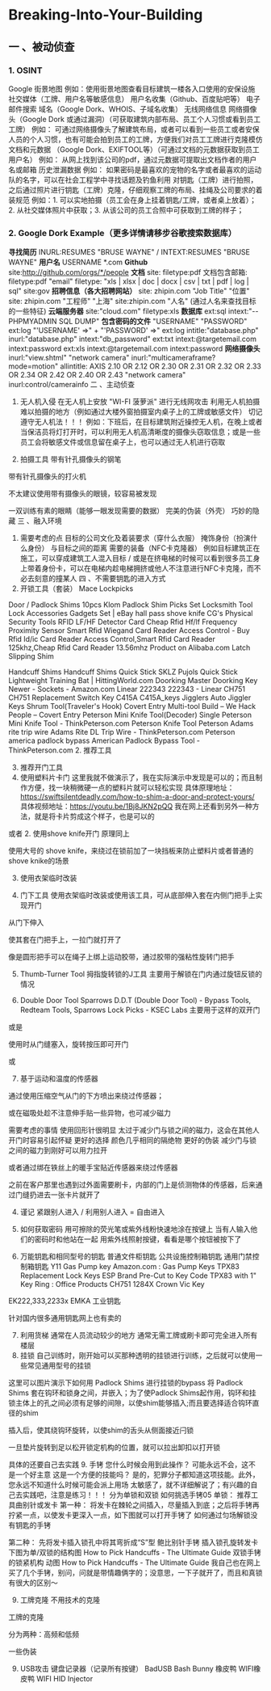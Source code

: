 # Breaking-Into-Your-Building

## 一 、被动侦查
### 1. OSINT
Google 街景地图
    例如：使用街景地图查看目标建筑一楼各入口使用的安保设施
社交媒体（工牌、用户名等敏感信息）
用户名收集（Github、百度贴吧等）
电子邮件搜索
域名（Google Dork、WHOIS、子域名收集）
无线网络信息
网络摄像头（Google Dork 或通过漏洞）（可获取建筑内部布局、员工个人习惯或看到员工工牌）
    例如： 可通过网络摄像头了解建筑布局，或者可以看到一些员工或者安保人员的个人习惯，也有可能会拍到员工的工牌，方便我们对员工工牌进行克隆模仿
文档和元数据 （Google Dork、EXIFTOOL等）（可通过文档的元数据获取到员工用户名）
    例如： 从网上找到该公司的pdf，通过元数据可提取出文档作者的用户名或邮箱
历史泄漏数据 
    例如： 如果密码是最喜欢的宠物的名字或者最喜欢的运动队的名字，可以在社会工程学中寻找话题及钓鱼利用
对钥匙（工牌）进行拍照，之后通过照片进行钥匙（工牌）克隆，仔细观察工牌的布局、挂绳及公司要求的着装规范
    例如：1. 可以实地拍摄（员工会在身上挂着钥匙/工牌，或者桌上放着）；2. 从社交媒体照片中获取；3. 从该公司的员工合照中可获取到工牌的样子；

### 2. Google Dork Example（更多详情请移步谷歌搜索数据库）
**寻找简历**
INURL:RESUMES "BRUSE WAYNE"  /  INTEXT:RESUMES "BRUSE WAYNE"
**用户名**
USERNAME *.com
**Github**
site:http://github.com/orgs/*/people
**文档**
site:<domain> filetype:pdf
文档包含邮箱:  filetype:pdf <domain> "email"
filetype: "xls | xlsx | doc | docx | csv | txt | pdf | log | sql" site:gov
**招聘信息（各大招聘网站）**
site: zhipin.com "Job Title" "位置"
site: zhipin.com "工程师" "上海"
site:zhipin.com "人名"   (通过人名来查找目标的一些特征)
**云端服务器**
site:"cloud.com" filetype:xls
**数据库**
ext:sql intext:"-- PHPMYADMIN SQL DUMP"
**包含密码的文件**
"USERNAME" "PASSWORD" ext:log
"'USERNAME' =>" + "'PASSWORD' =>" ext:log
intitle:"database.php" inurl:"database.php" intext:"db_password"
ext:txt intext:@targetemail.com intext:password
ext:xls intext:@targetemail.com intext:password
**网络摄像头**
inurl:"view.shtml" "network camera"
inurl:"multicameraframe?mode=motion"
allintitle: AXIS 2.10  OR 2.12  OR 2.30 OR 2.31  OR 2.32  OR 2.33 OR 2.34 OR 2.42 OR 2.40 OR 2.43  "network camera"
inurl:control/camerainfo
二 、主动侦查
1. 无人机入侵
在无人机上安放 "WI-FI 菠萝派" 进行无线网攻击
利用无人机拍摄难以拍摄的地方（例如通过大楼外窗拍摄室内桌子上的工牌或敏感文件）
切记遵守无人机法！！！
    例如：下班后，在目标建筑附近操控无人机，在晚上或者当保洁员将灯打开时，可以利用无人机高清晰度的摄像头窃取信息；或是一些员工会将敏感文件或信息留在桌子上，也可以通过无人机进行窃取

2. 拍摄工具
带有针孔摄像头的钢笔

带有针孔摄像头的打火机

不太建议使用带有摄像头的眼镜，较容易被发现

一双训练有素的眼睛（能够一眼发现需要的数据）
完美的伪装（外壳）
巧妙的隐藏
三 、融入环境
1. 需要考虑的点
目标的公司文化及着装要求（穿什么衣服）
掩饰身份（扮演什么身份）
与目标之间的距离
需要的装备（NFC卡克隆器）
    例如目标建筑正在施工，可以穿成建筑工人混入目标 / 或是在挤电梯的时候可以看到很多员工身上带着身份卡，可以在电梯内趁电梯拥挤或他人不注意进行NFC卡克隆，而不必去刻意的撞某人
四 、不需要钥匙的进入方式
1. 开锁工具（套装）
Mace Lockpicks

Door / Padlock Shims
10pcs Klom Padlock Shim Picks Set Locksmith Tool Lock Accessories Gadgets  Set | eBay
hall pass shove knife
CG's Physical Security Tools
RFID LF/HF Detector Card
Cheap Rfid Hf/lf Frequency Proximity Sensor Smart Rfid Wiegand Card Reader  Access Control - Buy Rfid Id/ic Card Reader Access Control,Smart Rfid Card  Reader 125khz,Cheap Rfid Card Reader 13.56mhz Product on Alibaba.com
Latch Slipping Shim

Handcuff Shims
Handcuff Shims
Quick Stick
SKLZ Pujols Quick Stick Lightweight Training Bat | HittingWorld.com
Doorking Master
Doorking Key Newer - Sockets - Amazon.com
Linear 222343
222343 - Linear
CH751
CH751 Replacement Switch Key
C415A
C415A_keys
Jigglers
Auto Jiggler Keys
Shrum Tool(Traveler's Hook)
Covert Entry Multi-tool Build – We Hack People – Covert Entry
Peterson Mini Knife Tool(Decoder)
Single Peterson Mini Knife Tool - ThinkPeterson.com
Peterson Knife Tool
Peterson Adams rite trip wire
Adams Rite DL Trip Wire - ThinkPeterson.com
Peterson america padlock bypass
American Padlock Bypass Tool - ThinkPeterson.com
2. 推荐工具

3. 推荐开门工具
1. 使用塑料片卡门
这里我就不做演示了，我在实际演示中发现是可以的；而且制作方便，找一块稍微硬一点的塑料片就可以轻松实现
具体原理地址：https://swiftsilentdeadly.com/how-to-shim-a-door-and-protect-yours/
具体视频地址：https://youtu.be/1Bj8JKN2pQQ
我在网上还看到另外一种方法，就是将卡片剪成这个样子，也是可以的

或者
2. 使用shove knife开门
原理同上

使用大号的 shove knife，来绕过在锁前加了一块挡板来防止塑料片或者普通的shove knike的场景

3. 使用衣架临时改装

4. 门下工具
使用衣架临时改装或使用该工具，可从底部伸入套在内侧门把手上实现开门

从门下伸入

使其套在门把手上，一拉门就打开了

像是圆形把手可以在绳子上绑上运动胶带，通过胶带的强粘性旋转门把手

5. Thumb-Turner Tool
拇指旋转锁的J工具
主要用于解锁在门内通过旋钮反锁的情况


6. Double Door Tool
Sparrows D.D.T (Double Door Tool) - Bypass Tools, Redteam Tools, Sparrows  Lock Picks - KSEC Labs
主要用于这样的双开门

或是

使用时从门缝塞入，旋转按压即可开门

或

7. 基于运动和温度的传感器

通过使用压缩空气从门的下方喷出来绕过传感器；

或在磁吸处趁不注意伸手贴一些异物，也可减少磁力

需要考虑的事情
使用回形针很明显
太过于减少门与锁之间的磁力，这会在其他人开门时容易引起怀疑
更好的选择
颜色几乎相同的隔绝物
更好的伪装
减少门与锁之间的磁力到刚好可以用力拉开

或者通过绑在铁丝上的暖手宝贴近传感器来绕过传感器

之前在客户那里也遇到过外面需要刷卡，内部的门上是侦测物体的传感器，后来通过门缝扔进去一张卡片就开了

4. 谨记
紧跟别人进入 / 利用别人进入 = 自由进入
5. 如何获取密码
用可擦除的荧光笔或紫外线粉快速地涂在按键上
当有人输入他们的密码时和他站在一起
用紫外线照射按键，看看是哪个按钮被按下了

6. 万能钥匙和相同型号的钥匙
普通文件柜钥匙
公共设施控制箱钥匙
通用门禁控制箱钥匙
Y11 Gas Pump key
Amazon.com : Gas Pump Keys TPX83 Replacement Lock Keys ESP Brand Pre-Cut to  Key Code TPX83 with 1" Key Ring : Office Products
CH751 
1284X Crown Vic Key

EK222,333,2233x EMKA 工业钥匙

针对国内很多通用钥匙网上也有卖的


7. 利用货梯
通常在人员流动较少的地方
通常无需工牌或刷卡即可完全进入所有楼层
8. 挂锁
自己训练时，刚开始可以买那种透明的挂锁进行训练，之后就可以使用一些常见通用型号的挂锁

这里可以图片演示下如何用 Padlock Shims 进行挂锁的bypass
将 Padlock Shims 套在钩环和锁身之间，并嵌入；为了使Padlock Shims起作用，钩环和挂锁主体上的孔之间必须有足够的间隙，以使shim能够插入;而且要选择适合钩环直径的shim 

插入后，使其绕钩环旋转，以使shim的舌头从侧面接近闩锁

一旦垫片旋转到足以松开锁定机构的位置，就可以拉出卸扣以打开锁

具体的还要自己去实践
9. 手铐
您什么时候会用到此操作？
        可能永远不会，这不是一个好主意
这是一个方便的技能吗？
        是的，犯罪分子都知道这项技能。此外，您永远不知道什么时候可能会派上用场
太敏感了，就不详细解说了；有兴趣的自己去实践吧，注意是练习！！！
分为单锁和双锁
如何挑选手铐05
单锁：
推荐工具曲别针或发卡
第一种：
将发卡在棘轮之间插入，尽量插入到底；之后将手铐再拧紧一点，以使发卡更深入一点，如下图就可以打开手铐了
如何通过匀场解锁没有钥匙的手铐


第二种：
先将发卡插入锁孔中将其弯折成“S”型
鲍比别针手铐
插入锁孔旋转发卡
下图为单/双锁的结构图
How to Pick Handcuffs - The Ultimate Guide
双锁手铐的锁紧机构
动图
How to Pick Handcuffs - The Ultimate Guide
我自己也在网上买了几个手铐，别问，问就是带情趣俩字的；没意思，一下子就开了，而且和真锁有很大的区别～

9. 工牌克隆
不用技术的克隆

工牌的克隆

分为两种：高频和低频

一些伪装



9. USB攻击
键盘记录器（记录所有按键）
BadUSB
Bash Bunny
橡皮鸭
WIFI橡皮鸭
WIFI HID Injector   
